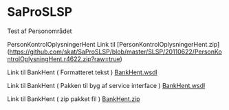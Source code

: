 # SaProSLSP
Test af Personområdet

PersonKontrolOplysningerHent
Link til [PersonKontrolOplysningerHent.zip] (https://github.com/skat/SaProSLSP/blob/master/SLSP/20110622/PersonKontrolOplysningHent.r4622.zip?raw=true)


Link til BankHent ( Formatteret tekst )
[BankHent.wsdl](https://github.com/skat/SaProSLSP/blob/master/SLSP/BankHent20161024/Forretningsleverance/BankHent_20161024.r15075/package/wsdl/BankHent.wsdl)

Link til BankHent ( Pakken til byg af service interface )
[BankHent.wsdl](https://raw.githubusercontent.com/skat/SaProSLSP/master/SLSP/BankHent20161024/Forretningsleverance/BankHent_20161024.r15075/package/wsdl/BankHent.wsdl?token=AJKdK_cYdjs5B56lJ1s7f_aGldwOAXJ9ks5Z_vFGwA%3D%3D)

Link til BankHent ( zip pakket fil )
[BankHent.zip](https://github.com/skat/SaProSLSP/blob/master/SLSP/BankHent20161024/Forretningsleverance/BankHent_20161024.r15075.zip)
